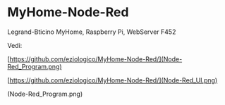 # MyHome-Node-Red
Legrand-Bticino MyHome, Raspberry Pi, WebServer F452

Vedi:

[https://github.com/eziologico/MyHome-Node-Red/](Node-Red_Program.png)

[https://github.com/eziologico/MyHome-Node-Red/](Node-Red_UI.png)

(Node-Red_Program.png)
